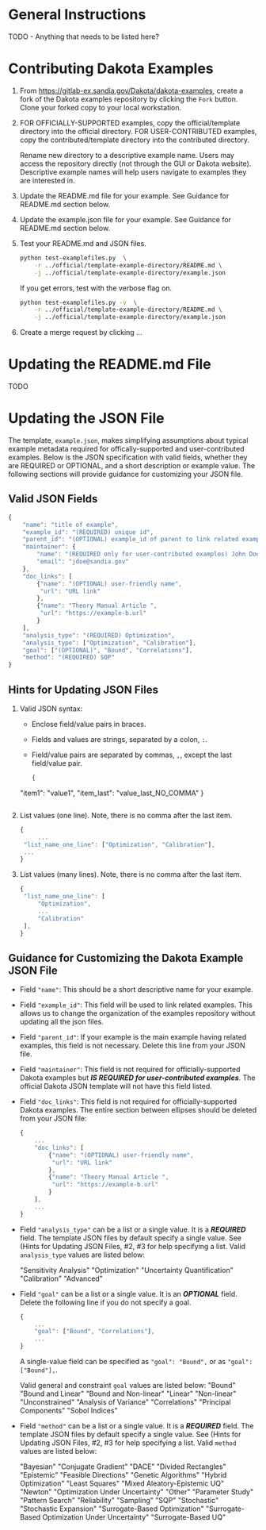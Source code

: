 # General Instructions

TODO - Anything that needs to be listed here?

# Contributing Dakota Examples

1. From https://gitlab-ex.sandia.gov/Dakota/dakota-examples, create a fork of
   the Dakota examples repository by clicking the `Fork` button. Clone your
   forked copy to your local workstation.

2. FOR OFFICIALLY-SUPPORTED examples, copy the official/template directory into
    the official directory.
   FOR USER-CONTRIBUTED examples, copy the contributed/template directory into
   the contributed directory.

   Rename new directory to a descriptive example name. Users may access the
   repository directly (not through the GUI or Dakota website). Descriptive
   example names will help users navigate to examples they are interested in.

3. Update the README.md file for your example. See Guidance for README.md
   section below.

4. Update the example.json file  for your example. See Guidance for README.md
   section below.

5. Test your README.md and JSON files.
   ```bash
   python test-examplefiles.py  \
       -r ../official/template-example-directory/README.md \
       -j ../official/template-example-directory/example.json
   ```
   If you get errors, test with the verbose flag on.
   ```bash
   python test-examplefiles.py -v  \
       -r ../official/template-example-directory/README.md \
       -j ../official/template-example-directory/example.json
   ```

6. Create a merge request by clicking ...

# Updating the README.md File

TODO

# Updating the JSON File
The template, `example.json`, makes simplifying assumptions about typical
example metadata required for offically-supported and user-contributed examples.
Below is the JSON specification with valid fields, whether they are REQUIRED or
OPTIONAL, and a short description or example value. The following sections will
provide guidance for customizing your JSON file. 

## Valid JSON Fields

```javascript
{
    "name": "title of example",
    "example_id": "(REQUIRED) unique id",
    "parent_id": "(OPTIONAL) example_id of parent to link related examples",
    "maintainer": {
        "name": "(REQUIRED only for user-contributed examples) John Doe",
        "email": "jdoe@sandia.gov"
    },
    "doc_links": [
        {"name": "(OPTIONAL) user-friendly name",
         "url": "URL link"
        },
        {"name": "Theory Manual Article ",
         "url": "https://example-b.url"
        }
    ],
    "analysis_type": "(REQUIRED) Optimization",
    "analysis_type": ["Optimization", "Calibration"],
    "goal": ["(OPTIONAL)", "Bound", "Correlations"],
    "method": "(REQUIRED) SQP"
}
```


## Hints for Updating JSON Files

1. Valid JSON syntax:
   * Enclose field/value pairs in braces.
   * Fields and values are strings, separated by a colon, `:`.
   * Field/value pairs are separated by commas, `,`, except the last
     field/value pair.

     ```javascript
     {
	"item1": "value1",
   	"item_last": "value_last_NO_COMMA"
     }
     ```

2. List values (one line).
   Note, there is no comma after the last item.

   ```javascript
   {
        ...
	"list_name_one_line": ["Optimization", "Calibration"],
	...
   }
   ```
   
3. List values (many lines).
   Note, there is no comma after the last item.

   ```javascript
   {
	"list_name_one_line": [
	    "Optimization",
	    ...
	    "Calibration"
	],
   }
   ```


## Guidance for Customizing the Dakota Example JSON File

* Field `"name"`: This should be a short descriptive name for your example.

* Field `"example_id"`: This field will be used to link related examples.
   This allows us to change the organization of the examples repository without
   updating all the json files.

* Field `"parent_id"`: If your example is the main example having related
   examples, this field is not necessary. Delete this line from your JSON file.

* Field `"maintainer"`: This field is not required for officially-supported
   Dakota examples but **_IS REQUIRED for user-contributed examples_**. The
   official Dakota JSON template will not have this field listed.

* Field `"doc_links"`: This field is not required for officially-supported
   Dakota examples. The entire section between ellipses should be deleted
   from your JSON file:

   ```javascript
   {
       ...
       "doc_links": [
           {"name": "(OPTIONAL) user-friendly name",
            "url": "URL link"
           },
           {"name": "Theory Manual Article ",
            "url": "https://example-b.url"
           }
       ],
       ...
   }
   ```
   
*  Field `"analysis_type"` can be a list or a single value. It is a
   **_REQUIRED_** field. The template JSON files by default specify a single
   value. See (Hints for Updating JSON Files, #2, #3 for help specifying a
   list. Valid `analysis_type` values are listed below:

   "Sensitivity Analysis"
   "Optimization"
   "Uncertainty Quantification"
   "Calibration"
   "Advanced"

* Field `"goal"` can be a list or a single value. It is an **_OPTIONAL_**
  field. Delete the following line if you do not specify a goal.

   ```javascript
   {
       ...
       "goal": ["Bound", "Correlations"],
       ...
   }
   ```

  A single-value field can be specified as `"goal": "Bound",` or as
  `"goal": ["Bound"],`.

  Valid general and constraint `goal` values are listed below:
   "Bound"
   "Bound and Linear"
   "Bound and Non-linear"
   "Linear"
   "Non-linear"
   "Unconstrained"
   "Analysis of Variance"
   "Correlations"
   "Principal Components"
   "Sobol Indices"

*  Field `"method"` can be a list or a single value. It is a
   **_REQUIRED_** field. The template JSON files by default specify a single
   value. See (Hints for Updating JSON Files, #2, #3 for help specifying a
   list. Valid `method` values are listed below:

   "Bayesian"
   "Conjugate Gradient"
   "DACE"
   "Divided Rectangles"
   "Epistemic"
   "Feasible Directions"
   "Genetic Algorithms"
   "Hybrid Optimization"
   "Least Squares"
   "Mixed Aleatory-Epistemic UQ"
   "Newton"
   "Optimization Under Uncertainty"
   "Other"
   "Parameter Study"
   "Pattern Search"
   "Reliability"
   "Sampling"
   "SQP"
   "Stochastic"
   "Stochastic Expansion"
   "Surrogate-Based Optimization"
   "Surrogate-Based Optimization Under Uncertainty"
   "Surrogate-Based UQ"



